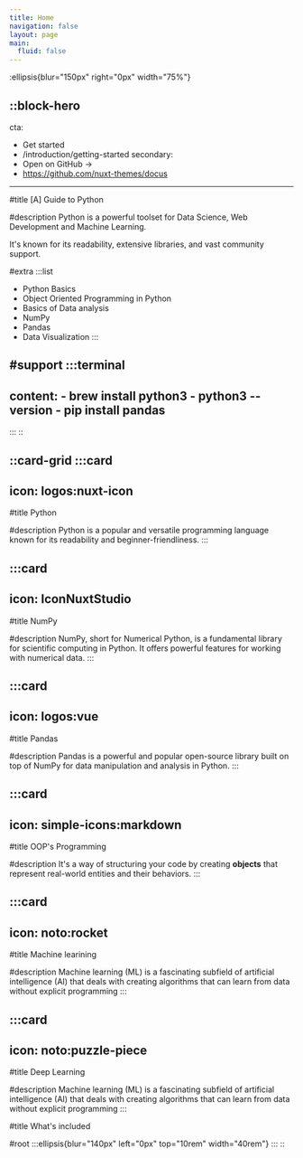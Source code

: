 ```yaml
---
title: Home
navigation: false
layout: page
main:
  fluid: false
---
```


:ellipsis{blur="150px" right="0px" width="75%"}

::block-hero
---
cta:
  - Get started
  - /introduction/getting-started
secondary:
  - Open on GitHub →
  - https://github.com/nuxt-themes/docus
---
#title
[A] Guide to Python

#description
Python is a powerful toolset for Data Science, Web Development and Machine Learning.

It's known for its readability, extensive libraries, and vast community support.

#extra
  :::list
  - Python Basics
  - Object Oriented Programming in Python
  - Basics of Data analysis
  - NumPy
  - Pandas
  - Data Visualization
  :::

#support
  :::terminal
  ---
  content:
    - brew install python3
    - python3 --version
    - pip install pandas
  ---
  :::
::

::card-grid
  :::card
  ---
  icon: logos:nuxt-icon
  ---
  #title
  Python
  
  #description
  Python is a popular and versatile programming language known for its readability and beginner-friendliness.
  :::

  :::card
  ---
  icon: IconNuxtStudio
  ---
  #title
  NumPy
  
  #description
  NumPy, short for Numerical Python, is a fundamental library for scientific computing in Python. It offers powerful features for working with numerical data.
  :::

  :::card
  ---
  icon: logos:vue
  ---
  #title
  Pandas
  
  #description
  Pandas is a powerful and popular open-source library built on top of NumPy for data manipulation and analysis in Python.
  :::

  :::card
  ---
  icon: simple-icons:markdown
  ---
  #title
  OOP's Programming
  
  #description
  It's a way of structuring your code by creating **objects** that represent real-world entities and their behaviors.
  :::

  :::card
  ---
  icon: noto:rocket
  ---
  #title
  Machine learining
  
  #description
  Machine learning (ML) is a fascinating subfield of artificial intelligence (AI) that deals with creating algorithms that can learn from data without explicit programming
  :::

  :::card
  ---
  icon: noto:puzzle-piece
  ---
  #title
  Deep Learning
  
  #description
  Machine learning (ML) is a fascinating subfield of artificial intelligence (AI) that deals with creating algorithms that can learn from data without explicit programming
  :::

#title
What's included

#root
  :::ellipsis{blur="140px" left="0px" top="10rem" width="40rem"}
  :::
::
